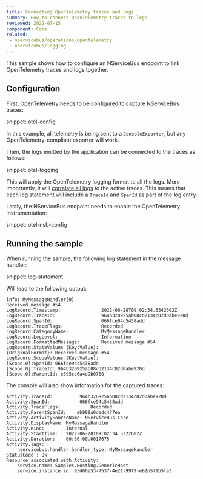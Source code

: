 ```yaml
---
title: Connecting OpenTelemetry traces and logs
summary: How to connect OpenTelemetry traces to logs
reviewed: 2022-07-15
component: Core
related:
 - nservicebus/operations/opentelemetry
 - nservicebus/logging
---
```


This sample shows how to configure an NServiceBus endpoint to link OpenTelemetry traces and logs together.

## Configuration

First, OpenTelemetry needs to be configured to capture NServiceBus traces:

snippet: otel-config

In this example, all telemetry is being sent to a `ConsoleExporter`, but any OpenTelemetry-compliant exporter will work.

Then, the logs emitted by the application can be connected to the traces as follows:

snippet: otel-logging

This will apply the OpenTelemetry logging format to all the logs. More importantly, it will [correlate all logs](https://opentelemetry.io/docs/reference/specification/logs/overview/#log-correlation) to the active traces.
This means that each log statement will include a `TraceId` and `SpanId` as part of the log entry.

Lastly, the NServiceBus endpoint needs to enable the OpenTelemetry instrumentation:

snippet: otel-nsb-config

## Running the sample

When running the sample, the following log statement in the message handler:

snippet: log-statement

Will lead to the following output:

```
info: MyMessageHandler[0]
Received message #54
LogRecord.Timestamp:               2022-06-28T09:02:34.5342602Z
LogRecord.TraceId:                 964b320925ab08cd2134c02d0abe920d
LogRecord.SpanId:                  066fce94c5438add
LogRecord.TraceFlags:              Recorded
LogRecord.CategoryName:            MyMessageHandler
LogRecord.LogLevel:                Information
LogRecord.FormattedMessage:        Received message #54
LogRecord.StateValues (Key:Value):
{OriginalFormat}: Received message #54
LogRecord.ScopeValues (Key:Value):
[Scope.0]:SpanId: 066fce94c5438add
[Scope.0]:TraceId: 964b320925ab08cd2134c02d0abe920d
[Scope.0]:ParentId: e595cc6a4d9b0768
```

The console will also show information for the captured traces:

```
Activity.TraceId:          964b320925ab08cd2134c02d0abe920d
Activity.SpanId:           066fce94c5438add
Activity.TraceFlags:           Recorded
Activity.ParentSpanId:    eb999a0dadc477ea
Activity.ActivitySourceName: NServiceBus.Core
Activity.DisplayName: MyMessageHandler
Activity.Kind:        Internal
Activity.StartTime:   2022-06-28T09:02:34.5322602Z
Activity.Duration:    00:00:00.0017675
Activity.Tags:
    nservicebus.handler.handler_type: MyMessageHandler
StatusCode : Ok
Resource associated with Activity:
    service.name: Samples.Hosting.GenericHost
    service.instance.id: 93d66e53-7537-4e21-99f9-e62b579b5fa3
```